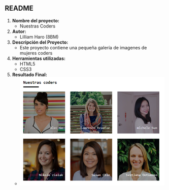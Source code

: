## README
1. **Nombre del proyecto:**
	- Nuestras Coders
2. **Autor:**
	- Lilliam Haro (8BM)
3. **Descripción del Proyecto:**
	- Este proyecto contiene una pequeña galería de imagenes de mujeres coders
4. **Herramientas utilizadas:**
	- HTML5
	- CSS3
5. **Resultado Final:**
	- ![Recursos](assets/images/coders.png)
